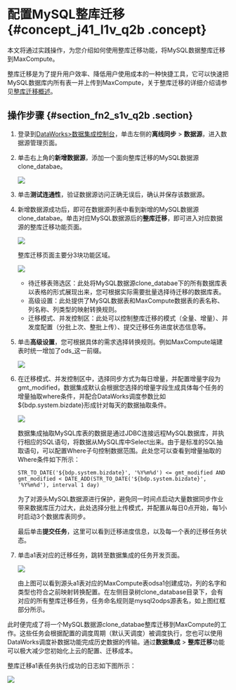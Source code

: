 # 配置MySQL整库迁移 {#concept_j41_l1v_q2b .concept}

本文将通过实践操作，为您介绍如何使用整库迁移功能，将MySQL数据整库迁移到MaxCompute。

整库迁移是为了提升用户效率、降低用户使用成本的一种快捷工具，它可以快速把MySQL数据库内所有表一并上传到MaxCompute，关于整库迁移的详细介绍请参见[整库迁移概述](cn.zh-CN/使用指南/数据集成/整库迁移/整库迁移概述.md#)。

## 操作步骤 {#section_fn2_s1v_q2b .section}

1.  登录到[DataWorks\>数据集成控制台](https://account.aliyun.com/login/mixlogin.htm)，单击左侧的**离线同步** \> **数据源**，进入数据源管理页面。
2.  单击右上角的**新增数据源**，添加一个面向整库迁移的MySQL数据源clone\_databae。

    ![](http://static-aliyun-doc.oss-cn-hangzhou.aliyuncs.com/assets/img/16268/15353698198560_zh-CN.png)

3.  单击**测试连通性**，验证数据源访问正确无误后，确认并保存该数据源。
4.  新增数据源成功后，即可在数据源列表中看到新增的MySQL数据源clone\_databae。单击对应MySQL数据源后的**整库迁移**，即可进入对应数据源的整库迁移功能页面。

    ![](http://static-aliyun-doc.oss-cn-hangzhou.aliyuncs.com/assets/img/16268/15353698208562_zh-CN.png)

    整库迁移页面主要分3块功能区域。

    ![](http://static-aliyun-doc.oss-cn-hangzhou.aliyuncs.com/assets/img/16268/15353698208563_zh-CN.png)

    -   待迁移表筛选区：此处将MySQL数据源clone\_databae下的所有数据库表以表格的形式展现出来，您可根据实际需要批量选择待迁移的数据库表。
    -   高级设置：此处提供了MySQL数据表和MaxCompute数据表的表名称、列名称、列类型的映射转换规则。
    -   迁移模式、并发控制区：此处可以控制整库迁移的模式（全量、增量）、并发度配置（分批上次、整批上传）、提交迁移任务进度状态信息等。
5.  单击**高级设置**，您可根据具体的需求选择转换规则。例如MaxCompute端建表时统一增加了ods\_这一前缀。

    ![](http://static-aliyun-doc.oss-cn-hangzhou.aliyuncs.com/assets/img/16268/15353698208564_zh-CN.png)

6.  在迁移模式、并发控制区中，选择同步方式为每日增量，并配置增量字段为gmt\_modified，数据集成默认会根据您选择的增量字段生成具体每个任务的增量抽取where条件，并配合DataWorks调度参数比如$\{bdp.system.bizdate\}形成针对每天的数据抽取条件。

    ![](http://static-aliyun-doc.oss-cn-hangzhou.aliyuncs.com/assets/img/16268/15353698208565_zh-CN.png)

    数据集成抽取MySQL库表的数据是通过JDBC连接远程MySQL数据库，并执行相应的SQL语句，将数据从MySQL库中Select出来。由于是标准的SQL抽取语句，可以配置Where子句控制数据范围。此处您可以查看到增量抽取的Where条件如下所示：

    ```
    STR_TO_DATE('${bdp.system.bizdate}', '%Y%m%d') <= gmt_modified AND gmt_modified < DATE_ADD(STR_TO_DATE('${bdp.system.bizdate}', '%Y%m%d'), interval 1 day)
    ```

    为了对源头MySQL数据源进行保护，避免同一时间点启动大量数据同步作业带来数据库压力过大，此处选择分批上传模式，并配置从每日0点开始，每1小时启动3个数据库表同步。

    最后单击**提交任务**，这里可以看到迁移进度信息，以及每一个表的迁移任务状态。

7.  单击a1表对应的迁移任务，跳转至数据集成的任务开发页面。

    ![](http://static-aliyun-doc.oss-cn-hangzhou.aliyuncs.com/assets/img/16268/15353698208566_zh-CN.png)

    由上图可以看到源头a1表对应的MaxCompute表odsa1创建成功，列的名字和类型也符合之前映射转换配置。在左侧目录树clone\_database目录下，会有对应的所有整库迁移任务，任务命名规则是mysql2odps源表名，如上图红框部分所示。


此时便完成了将一个MySQL数据源clone\_databae整库迁移到MaxCompute的工作。这些任务会根据配置的调度周期（默认天调度）被调度执行，您也可以使用DataWorks调度补数据功能完成历史数据的传输。通过**数据集成** \> **整库迁移**功能可以极大减少您初始化上云的配置、迁移成本。

整库迁移a1表任务执行成功的日志如下图所示：

![](http://static-aliyun-doc.oss-cn-hangzhou.aliyuncs.com/assets/img/16268/15353698208567_zh-CN.png)

